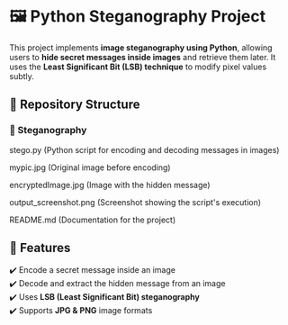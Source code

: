 # 🖼️ Python Steganography Project

This project implements **image steganography using Python**, allowing users to **hide secret messages inside images** and retrieve them later. It uses the **Least Significant Bit (LSB) technique** to modify pixel values subtly.

## 📂 Repository Structure

### 📁 Steganography

stego.py (Python script for encoding and decoding messages in images)

mypic.jpg (Original image before encoding)

encryptedImage.jpg (Image with the hidden message)

output_screenshot.png (Screenshot showing the script's execution)

README.md (Documentation for the project)

## 🚀 Features

✔️ Encode a secret message inside an image  
✔️ Decode and extract the hidden message from an image  
✔️ Uses **LSB (Least Significant Bit) steganography**  
✔️ Supports **JPG & PNG** image formats  

 
